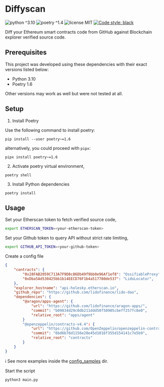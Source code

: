 # Diffyscan

![python ^3.10](https://img.shields.io/badge/python-^3.10-blue)
![poetry ^1.4](https://img.shields.io/badge/poetry-^1.6-blue)
![license MIT](https://img.shields.io/badge/license-MIT-brightgreen)
[![Code style: black](https://img.shields.io/badge/code%20style-black-000000.svg)](https://github.com/psf/black)

Diff your Ethereum smart contracts code from GitHub against Blockchain explorer verified source code.

## Prerequisites

This project was developed using these dependencies with their exact versions listed below:

- Python 3.10
- Poetry 1.6

Other versions may work as well but were not tested at all.

## Setup

1. Install Poetry

Use the following command to install poetry:

```shell
pip install --user poetry~=1.6
```

alternatively, you could proceed with `pipx`:

```shell
pipx install poetry~=1.6
```

2. Activate poetry virtual environment,

```shell
poetry shell
```

3. Install Python dependencies

```shell
poetry install
```

## Usage

Set your Etherscan token to fetch verified source code,

```bash
export ETHERSCAN_TOKEN=<your-etherscan-token>
```

Set your Github token to query API without strict rate limiting,

```bash
export GITHUB_API_TOKEN=<your-github-token>
```

Create a config file

```json
{
    "contracts": {
        "0x28FAB2059C713A7F9D8c86Db49f9bb0e96Af1ef8": "OssifiableProxy",
        "0xDba5Ad530425bb1b14EECD76F1b4a517780de537": "LidoLocator",
    },
    "explorer_hostname": "api-holesky.etherscan.io",
    "github_repo": "https://github.com/lidofinance/lido-dao",
    "dependencies": {
        "@aragon/apps-agent": {
            "url": "https://github.com/lidofinance/aragon-apps/",
            "commit": "b09834d29c0db211ddd50f50905cbeff257fc8e0",
            "relative_root": "apps/agent"
        }
        "@openzeppelin/contracts-v4.4": {
            "url": "https://github.com/OpenZeppelin/openzeppelin-contracts",
            "commit": "6bd6b76d1156e20e45d1016f355d154141c7e5b9",
            "relative_root": "contracts"
        }
    }
}
```

ℹ️ See more examples inside the [config_samples](./config_samples/) dir.

Start the script

```bash
python3 main.py
```
